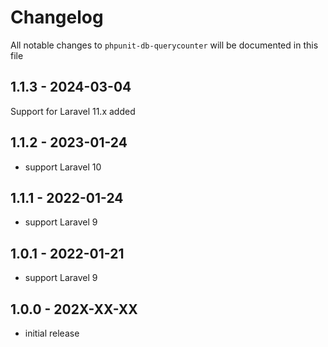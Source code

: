 # Changelog

All notable changes to `phpunit-db-querycounter` will be documented in this file

## 1.1.3 - 2024-03-04

Support for Laravel 11.x added

## 1.1.2 - 2023-01-24

- support Laravel 10

## 1.1.1 - 2022-01-24

- support Laravel 9

## 1.0.1 - 2022-01-21

- support Laravel 9

## 1.0.0 - 202X-XX-XX

- initial release
